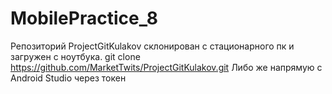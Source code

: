 # MobilePractice_8
Репозиторий ProjectGitKulakov склонирован с стационарного пк и загружен с ноутбука. 
git clone https://github.com/MarketTwits/ProjectGitKulakov.git
Либо же напрямую с Android Studio через токен 
 
